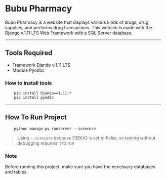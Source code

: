 # Bubu Pharmacy
Bubu Pharmacy is a website that displays various kinds of drugs, drug supplies, and performs drug transactions. This website is made with the Django v.1.11 LTS Web Framework with a SQL Server database.

---

## Tools Required
 - Framework Djando v.1.11 LTS
 - Module Pyodbc

### How to install tools
```
    pip install Django==1.11.*
    pip install pyodbc
```

---

## How To Run Project
```
    python manage.py runserver --insecure
```

> Using `--insecure` because DEBUG is set to False, so testing without debugging requires it to run

### Note
Before running this project, make sure you have the necessary databases and tables.